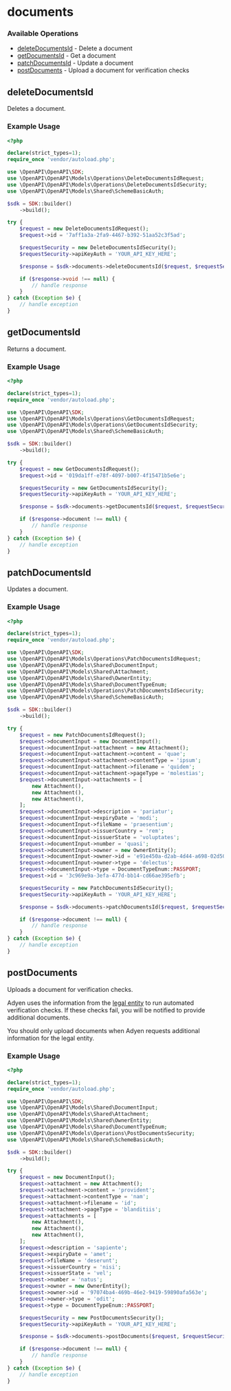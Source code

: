 # documents

### Available Operations

* [deleteDocumentsId](#deletedocumentsid) - Delete a document
* [getDocumentsId](#getdocumentsid) - Get a document
* [patchDocumentsId](#patchdocumentsid) - Update a document
* [postDocuments](#postdocuments) - Upload a document for verification checks

## deleteDocumentsId

Deletes a document.

### Example Usage

```php
<?php

declare(strict_types=1);
require_once 'vendor/autoload.php';

use \OpenAPI\OpenAPI\SDK;
use \OpenAPI\OpenAPI\Models\Operations\DeleteDocumentsIdRequest;
use \OpenAPI\OpenAPI\Models\Operations\DeleteDocumentsIdSecurity;
use \OpenAPI\OpenAPI\Models\Shared\SchemeBasicAuth;

$sdk = SDK::builder()
    ->build();

try {
    $request = new DeleteDocumentsIdRequest();
    $request->id = '7aff1a3a-2fa9-4467-b392-51aa52c3f5ad';

    $requestSecurity = new DeleteDocumentsIdSecurity();
    $requestSecurity->apiKeyAuth = 'YOUR_API_KEY_HERE';

    $response = $sdk->documents->deleteDocumentsId($request, $requestSecurity);

    if ($response->void !== null) {
        // handle response
    }
} catch (Exception $e) {
    // handle exception
}
```

## getDocumentsId

Returns a document.

### Example Usage

```php
<?php

declare(strict_types=1);
require_once 'vendor/autoload.php';

use \OpenAPI\OpenAPI\SDK;
use \OpenAPI\OpenAPI\Models\Operations\GetDocumentsIdRequest;
use \OpenAPI\OpenAPI\Models\Operations\GetDocumentsIdSecurity;
use \OpenAPI\OpenAPI\Models\Shared\SchemeBasicAuth;

$sdk = SDK::builder()
    ->build();

try {
    $request = new GetDocumentsIdRequest();
    $request->id = '019da1ff-e78f-4097-b007-4f15471b5e6e';

    $requestSecurity = new GetDocumentsIdSecurity();
    $requestSecurity->apiKeyAuth = 'YOUR_API_KEY_HERE';

    $response = $sdk->documents->getDocumentsId($request, $requestSecurity);

    if ($response->document !== null) {
        // handle response
    }
} catch (Exception $e) {
    // handle exception
}
```

## patchDocumentsId

Updates a document.

### Example Usage

```php
<?php

declare(strict_types=1);
require_once 'vendor/autoload.php';

use \OpenAPI\OpenAPI\SDK;
use \OpenAPI\OpenAPI\Models\Operations\PatchDocumentsIdRequest;
use \OpenAPI\OpenAPI\Models\Shared\DocumentInput;
use \OpenAPI\OpenAPI\Models\Shared\Attachment;
use \OpenAPI\OpenAPI\Models\Shared\OwnerEntity;
use \OpenAPI\OpenAPI\Models\Shared\DocumentTypeEnum;
use \OpenAPI\OpenAPI\Models\Operations\PatchDocumentsIdSecurity;
use \OpenAPI\OpenAPI\Models\Shared\SchemeBasicAuth;

$sdk = SDK::builder()
    ->build();

try {
    $request = new PatchDocumentsIdRequest();
    $request->documentInput = new DocumentInput();
    $request->documentInput->attachment = new Attachment();
    $request->documentInput->attachment->content = 'quae';
    $request->documentInput->attachment->contentType = 'ipsum';
    $request->documentInput->attachment->filename = 'quidem';
    $request->documentInput->attachment->pageType = 'molestias';
    $request->documentInput->attachments = [
        new Attachment(),
        new Attachment(),
        new Attachment(),
    ];
    $request->documentInput->description = 'pariatur';
    $request->documentInput->expiryDate = 'modi';
    $request->documentInput->fileName = 'praesentium';
    $request->documentInput->issuerCountry = 'rem';
    $request->documentInput->issuerState = 'voluptates';
    $request->documentInput->number = 'quasi';
    $request->documentInput->owner = new OwnerEntity();
    $request->documentInput->owner->id = 'e91e450a-d2ab-4d44-a698-02d502a94bb4';
    $request->documentInput->owner->type = 'delectus';
    $request->documentInput->type = DocumentTypeEnum::PASSPORT;
    $request->id = '3c969e9a-3efa-477d-bb14-cd66ae395efb';

    $requestSecurity = new PatchDocumentsIdSecurity();
    $requestSecurity->apiKeyAuth = 'YOUR_API_KEY_HERE';

    $response = $sdk->documents->patchDocumentsId($request, $requestSecurity);

    if ($response->document !== null) {
        // handle response
    }
} catch (Exception $e) {
    // handle exception
}
```

## postDocuments

Uploads a document for verification checks.

 Adyen uses the information from the [legal entity](https://docs.adyen.com/api-explorer/#/legalentity/latest/post/legalEntities) to run automated verification checks. If these checks fail, you will be notified to provide additional documents.

 You should only upload documents when Adyen requests additional information for the legal entity. 

### Example Usage

```php
<?php

declare(strict_types=1);
require_once 'vendor/autoload.php';

use \OpenAPI\OpenAPI\SDK;
use \OpenAPI\OpenAPI\Models\Shared\DocumentInput;
use \OpenAPI\OpenAPI\Models\Shared\Attachment;
use \OpenAPI\OpenAPI\Models\Shared\OwnerEntity;
use \OpenAPI\OpenAPI\Models\Shared\DocumentTypeEnum;
use \OpenAPI\OpenAPI\Models\Operations\PostDocumentsSecurity;
use \OpenAPI\OpenAPI\Models\Shared\SchemeBasicAuth;

$sdk = SDK::builder()
    ->build();

try {
    $request = new DocumentInput();
    $request->attachment = new Attachment();
    $request->attachment->content = 'provident';
    $request->attachment->contentType = 'nam';
    $request->attachment->filename = 'id';
    $request->attachment->pageType = 'blanditiis';
    $request->attachments = [
        new Attachment(),
        new Attachment(),
        new Attachment(),
    ];
    $request->description = 'sapiente';
    $request->expiryDate = 'amet';
    $request->fileName = 'deserunt';
    $request->issuerCountry = 'nisi';
    $request->issuerState = 'vel';
    $request->number = 'natus';
    $request->owner = new OwnerEntity();
    $request->owner->id = '97074ba4-469b-46e2-9419-59890afa563e';
    $request->owner->type = 'odit';
    $request->type = DocumentTypeEnum::PASSPORT;

    $requestSecurity = new PostDocumentsSecurity();
    $requestSecurity->apiKeyAuth = 'YOUR_API_KEY_HERE';

    $response = $sdk->documents->postDocuments($request, $requestSecurity);

    if ($response->document !== null) {
        // handle response
    }
} catch (Exception $e) {
    // handle exception
}
```
